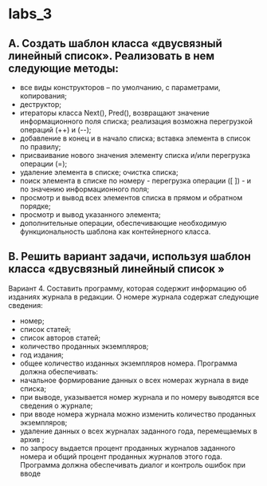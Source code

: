 # labs_3

## A. Создать шаблон класса «двусвязный линейный список». Реализовать в нем следующие методы:
* все виды конструкторов – по умолчанию, с параметрами,
копирования;
* деструктор;
* итераторы класса Next(), Pred(), возвращают значение
информационного поля списка; реализация возможна перегрузкой
операций (++) и (--);
* добавление в конец и в начало списка; вставка элемента в список по
правилу;
* присваивание нового значения элементу списка и/или перегрузка
операции (=);
* удаление элемента в списке; очистка списка;
* поиск элемента в списке по номеру - перегрузка операции ([ ]) - и по
значению информационного поля;
* просмотр и вывод всех элементов списка в прямом и обратном
порядке;
* просмотр и вывод указанного элемента;
* дополнительные операции, обеспечивающие необходимую
функциональность шаблона как контейнерного класса.

## B. Решить вариант задачи, используя шаблон класса «двусвязный линейный список »

Вариант 4.
Составить программу, которая содержит информацию об изданиях журнала в редакции.
О номере журнала содержат следующие сведения:
* номер;
* список статей;
* список авторов статей;
* количество проданных экземпляров;
* год издания;
* общее количество изданных экземпляров номера.
Программа должна обеспечивать:
* начальное формирование данных о всех номерах журнала в виде
списка;
* при выводе, указывается номер журнала и по номеру выводятся все
сведения о журнале;
* при вводе номера журнала можно изменить количество проданных
экземпляров;
* удаление данных о всех журналах заданного года, перемещаемых в
архив ;
* по запросу выдается процент проданных журналов заданного номера
и общий процент проданных журналов этого года.
Программа должна обеспечивать диалог и контроль ошибок при вводе
